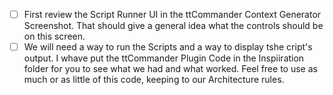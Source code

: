 - [ ] First review the Script Runner UI in the ttCommander Context Generator Screenshot. That should give a general idea what the controls should be on this screen.
- [ ] We will need a way to run the Scripts and a way to display tshe cript's output. I whave put the ttCommander Plugin Code in the Inspiiration folder for you to see what we had and what worked. Feel free to use as much or as little of this code, keeping to our Architecture rules.

